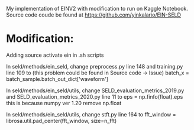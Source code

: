My implementation of EINV2 with modification to run on Kaggle Notebook. Source code coude be found at https://github.com/yinkalario/EIN-SELD

# Modification:
Adding
   source activate ein
in .sh scripts

In seld/methods/ein_seld, change preprocess.py line 148 and training.py line 109 to (this problem could be found in Source code -> Issue)
   batch_x = batch_sample.batch_out_dict['waveform']

In seld/methods/ein_seld/utils, change SELD_evaluation_metrics_2019.py and SELD_evaluation_metrics_2020.py line 11 to 
   eps = np.finfo(float).eps
this is because numpy ver 1.20 remove np.float

In seld/methods/ein_seld/utils, change stft.py line 164 to
   fft_window = librosa.util.pad_center(fft_window, size=n_fft)



